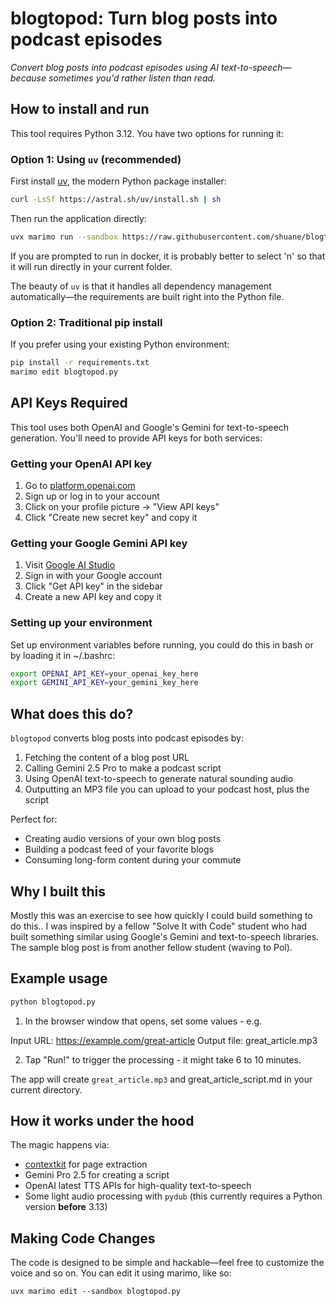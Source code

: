# blogtopod: Turn blog posts into podcast episodes

*Convert blog posts into podcast episodes using AI text-to-speech—because sometimes you'd rather listen than read.*

## How to install and run

This tool requires Python 3.12. You have two options for running it:

### Option 1: Using `uv` (recommended)

First install [uv](https://github.com/astral-sh/uv), the modern Python package installer:

```bash
curl -LsSf https://astral.sh/uv/install.sh | sh
```

Then run the application directly:

```bash
uvx marimo run --sandbox https://raw.githubusercontent.com/shuane/blogtopod/refs/heads/main/blogtopod.py
```
If you are prompted to run in docker, it is probably better to select 'n' so that it will run directly in your current folder.

The beauty of `uv` is that it handles all dependency management automatically—the requirements are built right into the Python file.

### Option 2: Traditional pip install

If you prefer using your existing Python environment:

```bash
pip install -r requirements.txt
marimo edit blogtopod.py
```

## API Keys Required

This tool uses both OpenAI and Google's Gemini for text-to-speech generation. You'll need to provide API keys for both services:

### Getting your OpenAI API key

1. Go to [platform.openai.com](https://platform.openai.com/)
2. Sign up or log in to your account
3. Click on your profile picture → "View API keys"
4. Click "Create new secret key" and copy it

### Getting your Google Gemini API key

1. Visit [Google AI Studio](https://aistudio.google.com/)
2. Sign in with your Google account
3. Click "Get API key" in the sidebar
4. Create a new API key and copy it

### Setting up your environment

Set up environment variables before running, you could do this in bash or by loading it in ~/.bashrc:

```bash
export OPENAI_API_KEY=your_openai_key_here
export GEMINI_API_KEY=your_gemini_key_here
```

## What does this do?

`blogtopod` converts blog posts into podcast episodes by:

1. Fetching the content of a blog post URL
2. Calling Gemini 2.5 Pro to make a podcast script
3. Using OpenAI text-to-speech to generate natural sounding audio
4. Outputting an MP3 file you can upload to your podcast host, plus the script

Perfect for:
- Creating audio versions of your own blog posts
- Building a podcast feed of your favorite blogs
- Consuming long-form content during your commute

## Why I built this

Mostly this was an exercise to see how quickly I could build something to do this.. I was inspired by a fellow "Solve It with Code" student who had built something similar using Google's Gemini and text-to-speech libraries. The sample blog post is from another fellow student (waving to Pol).

## Example usage

```bash
python blogtopod.py 
```

1. In the browser window that opens, set some values - e.g.

Input URL:  https://example.com/great-article
Output file: great_article.mp3

2. Tap "Run!" to trigger the processing - it might take 6 to 10 minutes.

The app will create `great_article.mp3` and great_article_script.md in your current directory.

## How it works under the hood

The magic happens via:
- [contextkit](https://github.com/AnswerDotAI/contextkit) for page extraction
- Gemini Pro 2.5 for creating a script
- OpenAI latest TTS APIs for high-quality text-to-speech
- Some light audio processing with `pydub` (this currently requires a Python version **before** 3.13)

## Making Code Changes

The code is designed to be simple and hackable—feel free to customize the voice and so on. You can edit it using marimo, like so:

`uvx marimo edit --sandbox blogtopod.py`

